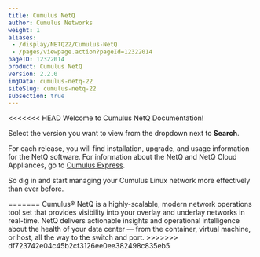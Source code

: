 ```yaml
---
title: Cumulus NetQ
author: Cumulus Networks
weight: 1
aliases:
 - /display/NETQ22/Cumulus-NetQ
 - /pages/viewpage.action?pageId=12322014
pageID: 12322014
product: Cumulus NetQ
version: 2.2.0
imgData: cumulus-netq-22
siteSlug: cumulus-netq-22
subsection: true
---
```

<<<<<<< HEAD
Welcome to Cumulus NetQ Documentation!

Select the version you want to view from the dropdown next to **Search**.

For each release, you will find installation, upgrade, and usage information for the NetQ software. For information about the NetQ and NetQ Cloud Appliances, go to [Cumulus Express](https://cumulusnetworks.com/products/cumulus-express/getting-started/).

So dig in and start managing your Cumulus Linux network more effectively than ever before.

<article id="html-search-results" class="ht-content" style="display: none;">

</article>

<footer id="ht-footer">

</footer>
=======
Cumulus® NetQ is a highly-scalable, modern network operations tool set that provides visibility into your overlay and underlay networks in real-time. NetQ delivers actionable insights and operational intelligence about the health of your data center — from the container, virtual machine, or host, all the way to the switch and port.
>>>>>>> df723742e04c45b2cf3126ee0ee382498c835eb5
